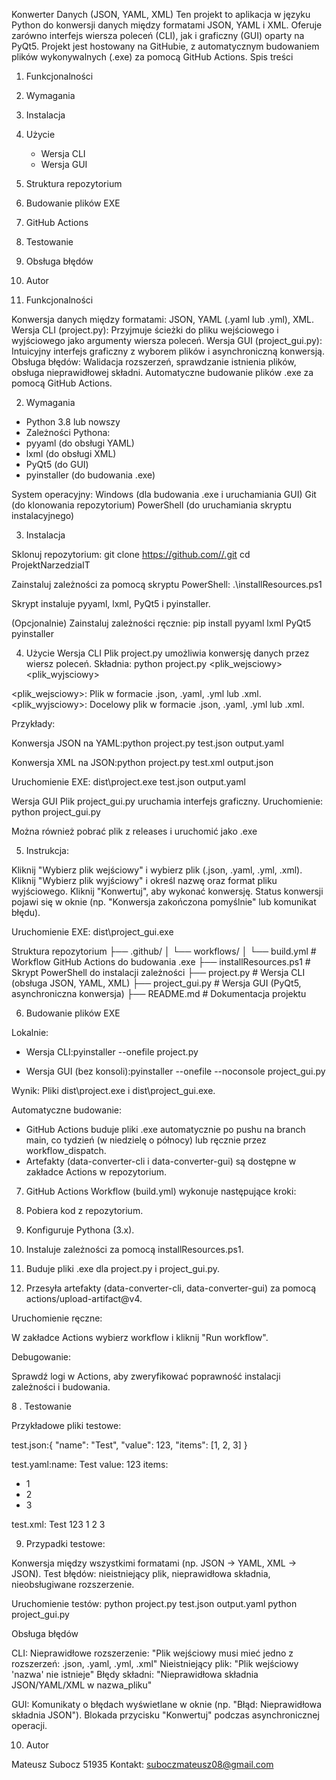 Konwerter Danych (JSON, YAML, XML)
Ten projekt to aplikacja w języku Python do konwersji danych między formatami JSON, YAML i XML. Oferuje zarówno interfejs wiersza poleceń (CLI), jak i graficzny (GUI) oparty na PyQt5. Projekt jest hostowany na GitHubie, z automatycznym budowaniem plików wykonywalnych (.exe) za pomocą GitHub Actions.
Spis treści

1. Funkcjonalności
2. Wymagania
3. Instalacja
4. Użycie
    - Wersja CLI
    - Wersja GUI


5. Struktura repozytorium
6. Budowanie plików EXE
7. GitHub Actions
8. Testowanie
9. Obsługa błędów
10. Autor

1. Funkcjonalności

Konwersja danych między formatami: 
    JSON, 
    YAML (.yaml lub .yml), 
    XML.
Wersja CLI (project.py): 
    Przyjmuje ścieżki do pliku wejściowego i wyjściowego jako argumenty wiersza poleceń.
Wersja GUI (project_gui.py): 
    Intuicyjny interfejs graficzny z wyborem plików i asynchroniczną konwersją.
Obsługa błędów: 
    Walidacja rozszerzeń, sprawdzanie istnienia plików, obsługa nieprawidłowej składni.
    Automatyczne budowanie plików .exe za pomocą GitHub Actions.

2. Wymagania

- Python 3.8 lub nowszy
- Zależności Pythona:
- pyyaml (do obsługi YAML)
- lxml (do obsługi XML)
- PyQt5 (do GUI)
- pyinstaller (do budowania .exe)


System operacyjny: Windows (dla budowania .exe i uruchamiania GUI)
Git (do klonowania repozytorium)
PowerShell (do uruchamiania skryptu instalacyjnego)

3. Instalacja

Sklonuj repozytorium:
git clone [https://github.com/<twoje-nazwa-uzytkownika>/<nazwa-repozytorium>.git](https://github.com/suboczsubocz702/ProjektNarzedziaIT/)
cd ProjektNarzedziaIT


Zainstaluj zależności za pomocą skryptu PowerShell:
.\installResources.ps1

Skrypt instaluje pyyaml, lxml, PyQt5 i pyinstaller.

(Opcjonalnie) Zainstaluj zależności ręcznie:
pip install pyyaml lxml PyQt5 pyinstaller



4. Użycie
Wersja CLI
Plik project.py umożliwia konwersję danych przez wiersz poleceń.
Składnia:
python project.py <plik_wejsciowy> <plik_wyjsciowy>


<plik_wejsciowy>: Plik w formacie .json, .yaml, .yml lub .xml.
<plik_wyjsciowy>: Docelowy plik w formacie .json, .yaml, .yml lub .xml.

Przykłady:

Konwersja JSON na YAML:python project.py test.json output.yaml


Konwersja XML na JSON:python project.py test.xml output.json



Uruchomienie EXE:
dist\project.exe test.json output.yaml

Wersja GUI
Plik project_gui.py uruchamia interfejs graficzny.
Uruchomienie:
python project_gui.py

Można również pobrać plik z releases i uruchomić jako .exe

5. Instrukcja:

Kliknij "Wybierz plik wejściowy" i wybierz plik (.json, .yaml, .yml, .xml).
Kliknij "Wybierz plik wyjściowy" i określ nazwę oraz format pliku wyjściowego.
Kliknij "Konwertuj", aby wykonać konwersję.
Status konwersji pojawi się w oknie (np. "Konwersja zakończona pomyślnie" lub komunikat błędu).

Uruchomienie EXE:
dist\project_gui.exe

Struktura repozytorium
├── .github/
│   └── workflows/
│       └── build.yml       # Workflow GitHub Actions do budowania .exe
├── installResources.ps1    # Skrypt PowerShell do instalacji zależności
├── project.py              # Wersja CLI (obsługa JSON, YAML, XML)
├── project_gui.py          # Wersja GUI (PyQt5, asynchroniczna konwersja)
├── README.md               # Dokumentacja projektu

6. Budowanie plików EXE

Lokalnie:

- Wersja CLI:pyinstaller --onefile project.py


- Wersja GUI (bez konsoli):pyinstaller --onefile --noconsole project_gui.py


Wynik: Pliki dist\project.exe i dist\project_gui.exe.


Automatyczne budowanie:

- GitHub Actions buduje pliki .exe automatycznie po pushu na branch main, co tydzień (w niedzielę o północy) lub ręcznie przez workflow_dispatch.
- Artefakty (data-converter-cli i data-converter-gui) są dostępne w zakładce Actions w repozytorium.



7. GitHub Actions
Workflow (build.yml) wykonuje następujące kroki:

1. Pobiera kod z repozytorium.
2. Konfiguruje Pythona (3.x).
3. Instaluje zależności za pomocą installResources.ps1.
4. Buduje pliki .exe dla project.py i project_gui.py.
5. Przesyła artefakty (data-converter-cli, data-converter-gui) za pomocą actions/upload-artifact@v4.

Uruchomienie ręczne:

W zakładce Actions wybierz workflow i kliknij "Run workflow".

Debugowanie:

Sprawdź logi w Actions, aby zweryfikować poprawność instalacji zależności i budowania.

8 . Testowanie

Przykładowe pliki testowe:

test.json:{
    "name": "Test",
    "value": 123,
    "items": [1, 2, 3]
}


test.yaml:name: Test
value: 123
items:
  - 1
  - 2
  - 3


test.xml:<?xml version="1.0" encoding="UTF-8"?>
<root>
    <name>Test</name>
    <value>123</value>
    <items>
        <item>1</item>
        <item>2</item>
        <item>3</item>
    </items>
</root>




9. Przypadki testowe:

Konwersja między wszystkimi formatami (np. JSON → YAML, XML → JSON).
Test błędów: nieistniejący plik, nieprawidłowa składnia, nieobsługiwane rozszerzenie.


Uruchomienie testów:
python project.py test.json output.yaml
python project_gui.py



Obsługa błędów

CLI:
Nieprawidłowe rozszerzenie: "Plik wejściowy musi mieć jedno z rozszerzeń: .json, .yaml, .yml, .xml"
Nieistniejący plik: "Plik wejściowy 'nazwa' nie istnieje"
Błędy składni: "Nieprawidłowa składnia JSON/YAML/XML w nazwa_pliku"


GUI:
Komunikaty o błędach wyświetlane w oknie (np. "Błąd: Nieprawidłowa składnia JSON").
Blokada przycisku "Konwertuj" podczas asynchronicznej operacji.



10. Autor

Mateusz Subocz 51935
Kontakt: suboczmateusz08@gmail.com

